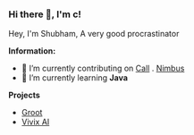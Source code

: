 ### Hi there 👋, I'm c!

Hey, I'm Shubham, A very good procrastinator

 **Information:**

- 🔭 I’m currently contributing on  [Call](https://joincall.co) . [Nimbus](https://nimbus.storage)
- 🌱 I’m currently learning  **Java**

**Projects**

- [Groot](https://grootbot.pro)
- [Vivix AI](https://github.com/inlovewithgo/vivix-ai)
